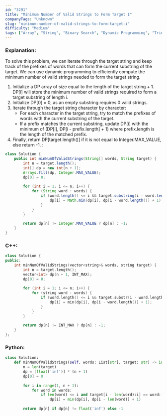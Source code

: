 ```yaml
---
id: "3291"
title: "Minimum Number of Valid Strings to Form Target I"
companyTags: "Unknown"
slug: "minimum-number-of-valid-strings-to-form-target-i"
difficulty: "Medium"
tags: ["Array", "String", "Binary Search", "Dynamic Programming", "Trie", "Segment Tree", "Rolling Hash", "String Matching", "Hash Function"]
---
```


### Explanation:
To solve this problem, we can iterate through the target string and keep track of the prefixes of words that can form the current substring of the target. We can use dynamic programming to efficiently compute the minimum number of valid strings needed to form the target string.

1. Initialize a DP array of size equal to the length of the target string + 1. DP[i] will store the minimum number of valid strings required to form a target substring of length i.
2. Initialize DP[0] = 0, as an empty substring requires 0 valid strings.
3. Iterate through the target string character by character:
   - For each character in the target string, try to match the prefixes of words with the current substring of the target.
   - If a prefix matches the current substring, update DP[i] with the minimum of (DP[i], DP[i - prefix.length] + 1) where prefix.length is the length of the matched prefix.
4. Finally, return DP[target.length()] if it is not equal to Integer.MAX_VALUE, else return -1.
:
```java
class Solution {
    public int minNumOfValidStrings(String[] words, String target) {
        int n = target.length();
        int[] dp = new int[n + 1];
        Arrays.fill(dp, Integer.MAX_VALUE);
        dp[0] = 0;
        
        for (int i = 1; i <= n; i++) {
            for (String word : words) {
                if (word.length() <= i && target.substring(i - word.length(), i).equals(word)) {
                    dp[i] = Math.min(dp[i], dp[i - word.length()] + 1);
                }
            }
        }
        
        return dp[n] != Integer.MAX_VALUE ? dp[n] : -1;
    }
}
```

### C++:
```cpp
class Solution {
public:
    int minNumOfValidStrings(vector<string>& words, string target) {
        int n = target.length();
        vector<int> dp(n + 1, INT_MAX);
        dp[0] = 0;
        
        for (int i = 1; i <= n; i++) {
            for (string word : words) {
                if (word.length() <= i && target.substr(i - word.length(), word.length()) == word) {
                    dp[i] = min(dp[i], dp[i - word.length()] + 1);
                }
            }
        }
        
        return dp[n] != INT_MAX ? dp[n] : -1;
    }
};
```

### Python:
```python
class Solution:
    def minNumOfValidStrings(self, words: List[str], target: str) -> int:
        n = len(target)
        dp = [float('inf')] * (n + 1)
        dp[0] = 0
        
        for i in range(1, n + 1):
            for word in words:
                if len(word) <= i and target[i - len(word):i] == word:
                    dp[i] = min(dp[i], dp[i - len(word)] + 1)
        
        return dp[n] if dp[n] != float('inf') else -1
```
